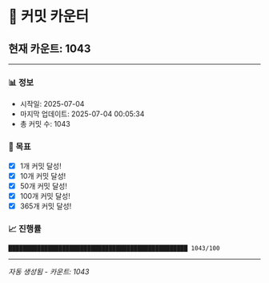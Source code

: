 # 🔢 커밋 카운터

## 현재 카운트: 1043

---

### 📊 정보
- 시작일: 2025-07-04
- 마지막 업데이트: 2025-07-04 00:05:34
- 총 커밋 수: 1043

### 🎯 목표
- [x] 1개 커밋 달성!
- [x] 10개 커밋 달성!
- [x] 50개 커밋 달성!
- [x] 100개 커밋 달성!
- [x] 365개 커밋 달성!

### 📈 진행률
```
██████████████████████████████████████████████████ 1043/100
```

---
*자동 생성됨 - 카운트: 1043*
